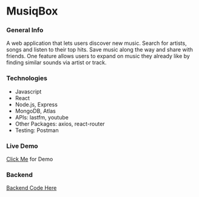 # MusiqBox

### General Info
A web application that lets users discover new music. Search for artists, songs and listen to their top hits. Save music along the way and share with friends. One feature allows users to expand on music they already like by finding similar sounds via artist or track. 

### Technologies
* Javascript
* React
* Node.js, Express
* MongoDB, Atlas
* APIs: lastfm, youtube
* Other Packages: axios, react-router
* Testing: Postman

### Live Demo
[Click Me](https://musiqbox.herokuapp.com/) for Demo 

### Backend
[Backend Code Here](https://github.com/jaredmez/mb-backend)